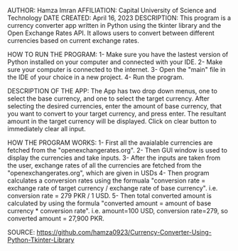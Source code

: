 AUTHOR: Hamza Imran
AFFILIATION: Capital University of Science and Technology
DATE CREATED: April 16, 2023
DESCRIPTION: This program is a currency converter app written in Python using the tkinter library and the Open Exchange Rates API. It allows users to convert between different currencies based on current exchange rates.

HOW TO RUN THE PROGRAM:
	1- Make sure you have the lastest version of Python installed on your computer and connected with your IDE.
	2- Make sure your computer is connected to the internet.
	3- Open the "main" file in the IDE of your choice in a new project.
	4- Run the program.
	
	
DESCRIPTION OF THE APP:
	The App has two drop down menus, one to select the base currency, and one to select the target currency. After selecting the desired currencies, enter the amount of base currency, that you want to convert to your target currency, and press enter. The resultant amount in the target currency will be displayed. Click on clear button to immediately clear all input.


HOW THE PROGRAM WORKS: 
	1- First all the avaialable currencies are fetched from the "openexchangerates.org".
	2- Then GUI window is used to display the currencies and take inputs.
	3- After the inputs are taken from the user, exchange rates of all the currencies are fetched from the "openexchangerates.org", which are given in USDs
	4- Then program calculates a conversion rates using the formuala "conversion rate = exchange rate of target currency / exchange rate of base currency". i.e. conversion rate =  279 PKR / 1 USD.
	5- Then total converted amount is calculated by using the formula "converted amount = amount of base currency * conversion rate". i.e. amount=100 USD, conversion rate=279, so converted amount = 27,900 PKR. 
	
SOURCE: https://github.com/hamza0923/Currency-Converter-Using-Python-Tkinter-Library
